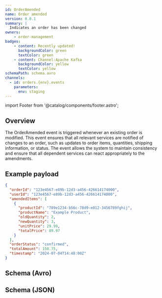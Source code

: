 ```yaml
---
id: OrderAmended
name: Order amended
version: 0.0.1
summary: |
  Indicates an order has been changed
owners:
    - order-management
badges:
    - content: Recently updated!
      backgroundColor: green
      textColor: green
    - content: Channel:Apache Kafka
      backgroundColor: yellow
      textColor: yellow
schemaPath: schema.avro
channels:
  - id: orders.{env}.events
    parameters:
      env: staging
---
```


import Footer from '@catalog/components/footer.astro';

## Overview

The OrderAmended event is triggered whenever an existing order is modified. This event ensures that all relevant services are notified of changes to an order, such as updates to order items, quantities, shipping information, or status. The event allows the system to maintain consistency and ensure that all dependent services can react appropriately to the amendments.

<NodeGraph />

## Example payload

```json title="Example Payload"
{
  "orderId": "123e4567-e89b-12d3-a456-426614174000",
  "userId": "123e4567-e89b-12d3-a456-426614174000",
  "amendedItems": [
    {
      "productId": "789e1234-b56c-78d9-e012-3456789fghij",
      "productName": "Example Product",
      "oldQuantity": 2,
      "newQuantity": 3,
      "unitPrice": 29.99,
      "totalPrice": 89.97
    }
  ],
  "orderStatus": "confirmed",
  "totalAmount": 150.75,
  "timestamp": "2024-07-04T14:48:00Z"
}
```

## Schema (Avro)

<Schema file="schema.avro" />

## Schema (JSON)

<Schema file="schema.json" />

<Footer />